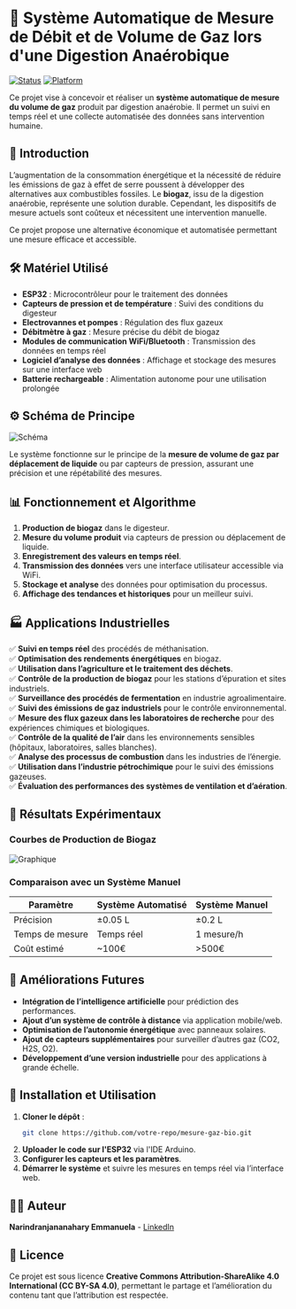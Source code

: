 # 🌱 Système Automatique de Mesure de Débit et de Volume de Gaz lors d'une Digestion Anaérobique

[![Status](https://img.shields.io/badge/status-active-brightgreen.svg)]()
[![Platform](https://img.shields.io/badge/platform-ESP32-blue.svg)]()

Ce projet vise à concevoir et réaliser un **système automatique de mesure du volume de gaz** produit par digestion anaérobie. Il permet un suivi en temps réel et une collecte automatisée des données sans intervention humaine.

## 📜 Introduction
L’augmentation de la consommation énergétique et la nécessité de réduire les émissions de gaz à effet de serre poussent à développer des alternatives aux combustibles fossiles. Le **biogaz**, issu de la digestion anaérobie, représente une solution durable. Cependant, les dispositifs de mesure actuels sont coûteux et nécessitent une intervention manuelle.

Ce projet propose une alternative économique et automatisée permettant une mesure efficace et accessible.

## 🛠️ Matériel Utilisé
- **ESP32** : Microcontrôleur pour le traitement des données
- **Capteurs de pression et de température** : Suivi des conditions du digesteur
- **Electrovannes et pompes** : Régulation des flux gazeux
- **Débitmètre à gaz** : Mesure précise du débit de biogaz
- **Modules de communication WiFi/Bluetooth** : Transmission des données en temps réel
- **Logiciel d’analyse des données** : Affichage et stockage des mesures sur une interface web
- **Batterie rechargeable** : Alimentation autonome pour une utilisation prolongée

## ⚙️ Schéma de Principe
![Schéma](path_to_schema_image.png)

Le système fonctionne sur le principe de la **mesure de volume de gaz par déplacement de liquide** ou par capteurs de pression, assurant une précision et une répétabilité des mesures.

## 📊 Fonctionnement et Algorithme
1. **Production de biogaz** dans le digesteur.
2. **Mesure du volume produit** via capteurs de pression ou déplacement de liquide.
3. **Enregistrement des valeurs en temps réel**.
4. **Transmission des données** vers une interface utilisateur accessible via WiFi.
5. **Stockage et analyse** des données pour optimisation du processus.
6. **Affichage des tendances et historiques** pour un meilleur suivi.

## 🏭 Applications Industrielles
✅ **Suivi en temps réel** des procédés de méthanisation.<br>
✅ **Optimisation des rendements énergétiques** en biogaz.<br>
✅ **Utilisation dans l’agriculture et le traitement des déchets**.<br>
✅ **Contrôle de la production de biogaz** pour les stations d’épuration et sites industriels.<br>
✅ **Surveillance des procédés de fermentation** en industrie agroalimentaire.<br>
✅ **Suivi des émissions de gaz industriels** pour le contrôle environnemental.<br>
✅ **Mesure des flux gazeux dans les laboratoires de recherche** pour des expériences chimiques et biologiques.<br>
✅ **Contrôle de la qualité de l’air** dans les environnements sensibles (hôpitaux, laboratoires, salles blanches).<br>
✅ **Analyse des processus de combustion** dans les industries de l’énergie.<br>
✅ **Utilisation dans l’industrie pétrochimique** pour le suivi des émissions gazeuses.<br>
✅ **Évaluation des performances des systèmes de ventilation et d’aération**.

## 🔬 Résultats Expérimentaux
### Courbes de Production de Biogaz
![Graphique](path_to_graph_image.png)

### Comparaison avec un Système Manuel
| Paramètre | Système Automatisé | Système Manuel |
|-----------|-----------------|-----------------|
| Précision | ±0.05 L | ±0.2 L |
| Temps de mesure | Temps réel | 1 mesure/h |
| Coût estimé | ~100€ | >500€ |

## 📌 Améliorations Futures
- **Intégration de l’intelligence artificielle** pour prédiction des performances.
- **Ajout d’un système de contrôle à distance** via application mobile/web.
- **Optimisation de l’autonomie énergétique** avec panneaux solaires.
- **Ajout de capteurs supplémentaires** pour surveiller d’autres gaz (CO2, H2S, O2).
- **Développement d’une version industrielle** pour des applications à grande échelle.

## 📝 Installation et Utilisation
1. **Cloner le dépôt** :
   ```bash
   git clone https://github.com/votre-repo/mesure-gaz-bio.git
   ```
2. **Uploader le code sur l'ESP32** via l'IDE Arduino.
3. **Configurer les capteurs et les paramètres**.
4. **Démarrer le système** et suivre les mesures en temps réel via l’interface web.

## 🧑‍🔬 Auteur
**Narindranjananahary Emmanuela** - [LinkedIn](https://linkedin.com/in/your-profile)

## 🚀 Licence
Ce projet est sous licence **Creative Commons Attribution-ShareAlike 4.0 International (CC BY-SA 4.0)**, permettant le partage et l’amélioration du contenu tant que l’attribution est respectée.
